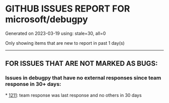 
# GITHUB ISSUES REPORT FOR microsoft/debugpy


Generated on 2023-03-19 using: stale=30, all=0


Only showing items that are new to report in past 1 day(s)


---

## FOR ISSUES THAT ARE NOT MARKED AS BUGS:


### Issues in debugpy that have no external responses since team response in 30+ days:


\* [1211](https://github.com/microsoft/debugpy/issues/1211 "Enable setting access token from launch.json"): team response was last response and no others in 30 days
